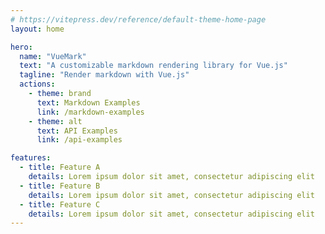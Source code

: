 ```yaml
---
# https://vitepress.dev/reference/default-theme-home-page
layout: home

hero:
  name: "VueMark"
  text: "A customizable markdown rendering library for Vue.js"
  tagline: "Render markdown with Vue.js"
  actions:
    - theme: brand
      text: Markdown Examples
      link: /markdown-examples
    - theme: alt
      text: API Examples
      link: /api-examples

features:
  - title: Feature A
    details: Lorem ipsum dolor sit amet, consectetur adipiscing elit
  - title: Feature B
    details: Lorem ipsum dolor sit amet, consectetur adipiscing elit
  - title: Feature C
    details: Lorem ipsum dolor sit amet, consectetur adipiscing elit
---
```

